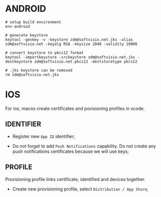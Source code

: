 # ANDROID

```
# setup build environment
env-android

# generate keystore
keytool -genkey -v -keystore zdm@softvisio.net.jks -alias zdm@softvisio.net -keyalg RSA -keysize 2048 -validity 10000

# convert keystore to pkcs12 format
keytool -importkeystore -srckeystore zdm@softvisio.net.jks -destkeystore zdm@softvisio.net.pkcs12 -deststoretype pkcs12

# .jks keystore can be removed
rm zdm@softvisio.net.jks
```

# IOS

For ios, macos create certificates and povisioning profiles in xcode.

## IDENTIFIER

-   Register new `App ID` identifier;

-   Do not forget to add `Push Notifications` capability. Do not create any push notifications certificates because we will use keys;

## PROFILE

Provisioning profile links certificate, identified and devices together.

-   Create new provisioning profile, select `Distribution / App Store`;
